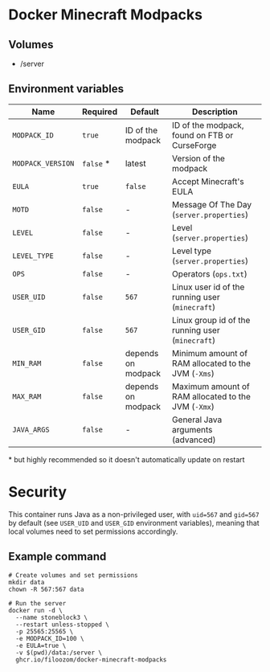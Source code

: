 # Docker Minecraft Modpacks

## Volumes

- /server

## Environment variables

| Name              | Required   | Default            | Description                                         |
| ----------------- | ---------- | ------------------ | --------------------------------------------------- |
| `MODPACK_ID`      | `true`     | ID of the modpack  | ID of the modpack, found on FTB or CurseForge       |
| `MODPACK_VERSION` | `false` \* | latest             | Version of the modpack                              |
| `EULA`            | `true`     | `false`            | Accept Minecraft's EULA                             |
| `MOTD`            | `false`    | -                  | Message Of The Day (`server.properties`)            |
| `LEVEL`           | `false`    | -                  | Level (`server.properties`)                         |
| `LEVEL_TYPE`      | `false`    | -                  | Level type (`server.properties`)                    |
| `OPS`             | `false`    | -                  | Operators (`ops.txt`)                               |
| `USER_UID`        | `false`    | `567`              | Linux user id of the running user (`minecraft`)     |
| `USER_GID`        | `false`    | `567`              | Linux group id of the running user (`minecraft`)    |
| `MIN_RAM`         | `false`    | depends on modpack | Minimum amount of RAM allocated to the JVM (`-Xms`) |
| `MAX_RAM`         | `false`    | depends on modpack | Maximum amount of RAM allocated to the JVM (`-Xmx`) |
| `JAVA_ARGS`       | `false`    | -                  | General Java arguments (advanced)                   |

\* but highly recommended so it doesn't automatically update on restart

# Security

This container runs Java as a non-privileged user, with `uid=567` and `gid=567` by default (see `USER_UID` and `USER_GID` environment variables), meaning that local volumes need to set permissions accordingly.

## Example command

```
# Create volumes and set permissions
mkdir data
chown -R 567:567 data

# Run the server
docker run -d \
  --name stoneblock3 \
  --restart unless-stopped \
  -p 25565:25565 \
  -e MODPACK_ID=100 \
  -e EULA=true \
  -v $(pwd)/data:/server \
  ghcr.io/filoozom/docker-minecraft-modpacks
```
